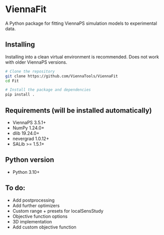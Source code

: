# ViennaFit
A Python package for fitting ViennaPS simulation models to experimental data.

## Installing
Installing into a clean virtual environment is recommended. 
Does not work with older ViennaPS versions.

```bash
# Clone the repository
git clone https://github.com/ViennaTools/ViennaFit
cd Fit

# Install the package and dependencies
pip install .
```

## Requirements (will be installed automatically)
- ViennaPS 3.5.1+
- NumPy 1.24.0+
- dlib 19.24.0+
- nevergrad 1.0.12+
- SALib >= 1.5.1+

## Python version
- Python 3.10+

## To do:
- Add postprocessing 
- Add further optimizers
- Custom range + presets for localSensStudy
- Objective function options
- 3D implementation
- Add custom objective function

<!-- ## Building
The project can be built using
```bash
cd Fit
pyproject-build

``` -->
